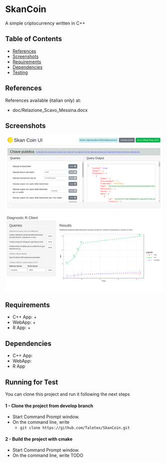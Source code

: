 # SkanCoin
A simple criptocurrency written in C++

## Table of Contents

- [References](#references)
- [Screenshots](#screenshots)
- [Requirements](#requirements)
- [Dependencies](#dependencies)
- [Testing](#running-for-test)



## References

References available (italian only) at:
- doc/Relazione_Scavo_Messina.docx



## Screenshots

![screenshot](screenshots/1.PNG)
![screenshot](screenshots/2.PNG)


## Requirements
- C++ App:
  +
- WebApp:
  +
- R App:
  +
  
## Dependencies
- C++ App:
- WebApp:
- R App


## Running for Test
You can clone this project and run it following the next steps

#### 1 - Clone the project from develop branch
- Start Command Prompt window.
- On the command line, write
  - ```git clone https://github.com/Taletex/SkanCoin.git ```

#### 2 - Build the project with cmake
- Start Command Prompt window. 
- On the command line, write
TODO
